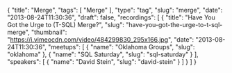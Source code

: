 {
  "title": "Merge",
  "tags": [
    "Merge"
  ],
  "type": "tag",
  "slug": "merge",
  "date": "2013-08-24T11:30:36",
  "draft": false,
  "recordings": [
    {
      "title": "Have You Got the Urge to (T-SQL) Merge?",
      "slug": "have-you-got-the-urge-to-t-sql-merge",
      "thumbnail": "https://i.vimeocdn.com/video/484299830_295x166.jpg",
      "date": "2013-08-24T11:30:36",
      "meetups": [
        {
          "name": "Oklahoma Groups",
          "slug": "oklahoma"
        },
        {
          "name": "SQL Saturday",
          "slug": "sql-saturday"
        }
      ],
      "speakers": [
        {
          "name": "David Stein",
          "slug": "david-stein"
        }
      ]
    }
  ]
}